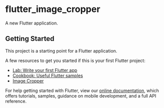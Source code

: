 # flutter_image_cropper

A new Flutter application.

## Getting Started

This project is a starting point for a Flutter application.

A few resources to get you started if this is your first Flutter project:

- [Lab: Write your first Flutter app](https://flutter.dev/docs/get-started/codelab)
- [Cookbook: Useful Flutter samples](https://flutter.dev/docs/cookbook)
- [Image Cropper](https://pub.dev/packages/image_cropper)

For help getting started with Flutter, view our
[online documentation](https://flutter.dev/docs), which offers tutorials,
samples, guidance on mobile development, and a full API reference.
